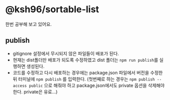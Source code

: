 # @ksh96/sortable-list

한번 공부해 보고 있어요.

## publish

- gitignore 설정에서 무시되지 않은 파일들이 배포가 된다.
- 현재는 dist폴더만 배포가 되도록 수정하였고 dist 폴더는 `npm run publish`를 실행하면 생성된다.
- 코드를 수정하고 다시 배포하는 경우에는 package.json 파일에서 버전을 수정한 뒤 터미널에 `npm publish` 를 입력한다. (첫번째로 하는 경우는 `npm publish --access public` 으로 해줘야 하고 package.json에서도 private 옵션을 삭제해야 한다. private은 유료...)
